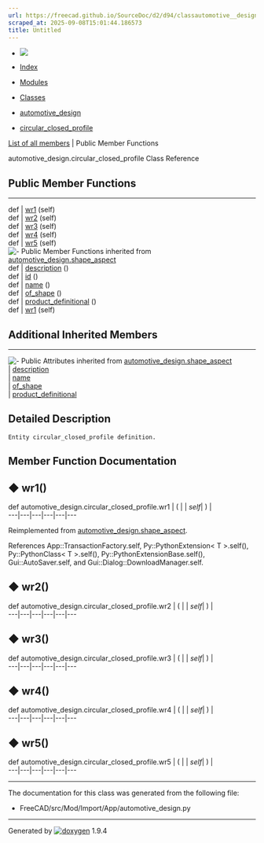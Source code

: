 ```yaml
---
url: https://freecad.github.io/SourceDoc/d2/d94/classautomotive__design_1_1circular__closed__profile.html
scraped_at: 2025-09-08T15:01:44.186573
title: Untitled
---
```


  * [ ![](https://www.freecad.org/svg/logo-freecad.svg) ](https://freecadweb.org "FreeCAD")
  * [Index](../../index.html "Index")
  * [Modules](../../modules.html "Modules list")
  * [Classes](../../annotated.html "Annotated list")

  * [automotive_design](../../d4/ddf/namespaceautomotive__design.html)
  * [circular_closed_profile](../../d2/d94/classautomotive__design_1_1circular__closed__profile.html)

[List of all members](../../d9/d2f/classautomotive__design_1_1circular__closed__profile-members.html) | Public Member Functions

automotive_design.circular_closed_profile Class Reference

##  Public Member Functions  
  
---  
def | [wr1](../../d2/d94/classautomotive__design_1_1circular__closed__profile.html#a1eae0c5255d00aac4ded6389f1c39040) (self)  
def | [wr2](../../d2/d94/classautomotive__design_1_1circular__closed__profile.html#adde34cc0c8412ed3630e71132de08dd3) (self)  
def | [wr3](../../d2/d94/classautomotive__design_1_1circular__closed__profile.html#a5b83abe9a7f34d965aec84c8dde16a69) (self)  
def | [wr4](../../d2/d94/classautomotive__design_1_1circular__closed__profile.html#a8c34dec1fd2f0484e72996adf3e90097) (self)  
def | [wr5](../../d2/d94/classautomotive__design_1_1circular__closed__profile.html#a3089907a47d2aa3b7cfddb72620f93a5) (self)  
![-](../../closed.png) Public Member Functions inherited from
[automotive_design.shape_aspect](../../d5/d43/classautomotive__design_1_1shape__aspect.html)  
def | [description](../../d5/d43/classautomotive__design_1_1shape__aspect.html#a2d3cbacdee4b4a23c48e6e8682be5097) ()  
def | [id](../../d5/d43/classautomotive__design_1_1shape__aspect.html#a908575200aa127fee70d8efefc5ff7b2) ()  
def | [name](../../d5/d43/classautomotive__design_1_1shape__aspect.html#a3497533cc144728ba5eaedf0d315ef72) ()  
def | [of_shape](../../d5/d43/classautomotive__design_1_1shape__aspect.html#a4369599788e3702c80ccf6a2ed9d81fc) ()  
def | [product_definitional](../../d5/d43/classautomotive__design_1_1shape__aspect.html#ae2d34da10e91db476c7445b2525172d4) ()  
def | [wr1](../../d5/d43/classautomotive__design_1_1shape__aspect.html#afaf0ba0242d7b61388638ad5968f48f8) (self)  
  
##  Additional Inherited Members  
  
---  
![-](../../closed.png) Public Attributes inherited from
[automotive_design.shape_aspect](../../d5/d43/classautomotive__design_1_1shape__aspect.html)  
|
[description](../../d5/d43/classautomotive__design_1_1shape__aspect.html#afbfbbcdbba354ef8f47480a40487c967)  
|
[name](../../d5/d43/classautomotive__design_1_1shape__aspect.html#a9f75336c7a542a886597e5c1f97e40a8)  
|
[of_shape](../../d5/d43/classautomotive__design_1_1shape__aspect.html#a8968baa97d9b01370bd48e9b013a9b5f)  
|
[product_definitional](../../d5/d43/classautomotive__design_1_1shape__aspect.html#a74f491d0f946e301a43bc04dc72dfd20)  
  
## Detailed Description

    
    
    Entity circular_closed_profile definition.

## Member Function Documentation

## ◆ wr1()

def automotive_design.circular_closed_profile.wr1  | ( |  | _self_| ) |   
---|---|---|---|---|---  
  
Reimplemented from
[automotive_design.shape_aspect](../../d5/d43/classautomotive__design_1_1shape__aspect.html#afaf0ba0242d7b61388638ad5968f48f8).

References App::TransactionFactory.self, Py::PythonExtension< T >.self(),
Py::PythonClass< T >.self(), Py::PythonExtensionBase.self(),
Gui::AutoSaver.self, and Gui::Dialog::DownloadManager.self.

## ◆ wr2()

def automotive_design.circular_closed_profile.wr2  | ( |  | _self_| ) |   
---|---|---|---|---|---  
  
## ◆ wr3()

def automotive_design.circular_closed_profile.wr3  | ( |  | _self_| ) |   
---|---|---|---|---|---  
  
## ◆ wr4()

def automotive_design.circular_closed_profile.wr4  | ( |  | _self_| ) |   
---|---|---|---|---|---  
  
## ◆ wr5()

def automotive_design.circular_closed_profile.wr5  | ( |  | _self_| ) |   
---|---|---|---|---|---  
  
* * *

The documentation for this class was generated from the following file:

  * FreeCAD/src/Mod/Import/App/automotive_design.py

* * *

Generated by
[![doxygen](../../doxygen.svg)](https://www.doxygen.org/index.html) 1.9.4

